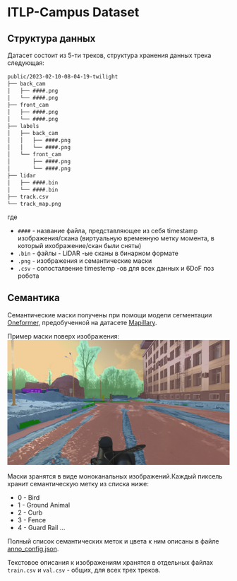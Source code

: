 # ITLP-Campus Dataset

## Структура данных

Датасет состоит из 5-ти треков, структура хранения данных трека следующая:

```text
public/2023-02-10-08-04-19-twilight
├── back_cam
│   ├── ####.png
│   └── ####.png
├── front_cam
│   ├── ####.png
│   └── ####.png
├── labels
│   ├── back_cam
│   │   ├── ####.png
│   │   └── ####.png
│   └── front_cam
│       ├── ####.png
│       └── ####.png
├── lidar
│   ├── ####.bin
│   └── ####.bin
├── track.csv
└── track_map.png

```

где
- `####` - название файла, представляющее из себя timestamp изображения/скана (виртуальную временную метку момента, в который ихображение/скан были сняты)
-  `.bin` - файлы - LiDAR -ые сканы в бинарном формате
- `.png` - изображения и семантические маски
- `.csv` - сопоcталвение timestemp -ов для всех данных и 6DoF поз робота

## Семантика

Семантические маски получены при помощи модели сегментации  [Oneformer](https://github.com/SHI-Labs/OneFormer), предобученной на датасете [Mapillary](https://paperswithcode.com/dataset/mapillary-vistas-dataset).


Пример маски поверх изображения:
![](../img/segmentation_mask_over_image_demo.png)

Маски зранятся в виде моноканальных изображений.Каждый пиксель хранит семантическую метку из списка ниже:

- 0 - Bird
- 1 - Ground Animal
- 2 - Curb
- 3 - Fence
- 4 - Guard Rail
...

Полный список семантических меток и цвета к ним описаны в файле [anno_config.json](./anno_config.json).


Текстовое описания к изображениям хранятся в отдельных файлах `train.csv` и `val.csv` - общих, для всех трех треков.

